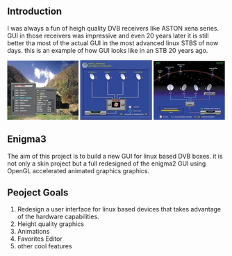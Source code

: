 
## Introduction
I was always a fun of heigh quality DVB receivers like ASTON xena series. GUI in those receivers was impressive and even 20 years later it is still better tha most of the actual GUI in the most advanced linux STBS of now days.
this is an example of how GUI looks like in an STB 20 years ago.




![alt text](/doc/im1.png "channal list")
![alt text](/doc/im2.png "channal list")
![alt text](/doc/im4.png "channal list") 

## Enigma3  
The aim of this project is to build a new GUI for linux based DVB boxes.
it is not only a skin project but a full redesigned of the enigma2 GUI using OpenGL accelerated animated graphics graphics.







## Peoject Goals
1. Redesign a user interface for linux based devices that takes advantage of the hardware capabilities.
2. Height quality graphics
3. Animations
4. Favorites Editor
5. other cool features










